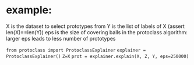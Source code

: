 # example:
X is the dataset to select prototypes from
Y is the list of labels of X (assert len(X)==len(Y))
eps is the size of covering balls in the protoclass algorithm: larger eps leads to less number of prototypes

`from protoclass import ProtoclassExplainer`
`explainer = ProtoclassExplainer()`
`Z=X`
`prot = explainer.explain(X, Z, Y, eps=250000)`